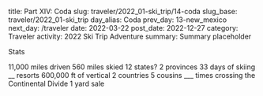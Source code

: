 title: Part XIV: Coda
slug: traveler/2022_01-ski_trip/14-coda
slug_base: traveler/2022_01-ski_trip
day_alias: Coda
prev_day: 13-new_mexico
next_day: /traveler
date: 2022-03-22
post_date: 2022-12-27
category: Traveler
activity: 2022 Ski Trip Adventure
summary: Summary placeholder

Stats

11,000 miles driven
560 miles skied
12 states?
2 provinces
33 days of skiing
__ resorts
600,000 ft of vertical
2 countries
5 cousins
___ times crossing the Continental Divide
1 yard sale